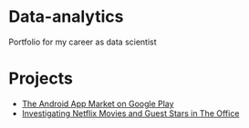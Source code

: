 # Data-analytics
Portfolio for my career as data scientist

# Projects

* [The Android App Market on Google Play](https://app.datacamp.com/workspace/w/b6b260a1-b98a-4f58-add3-a43eb34c1fbd)
* [Investigating Netflix Movies and Guest Stars in The Office](https://app.datacamp.com/workspace/w/23d41745-3367-48ec-8f78-036820c1320a)



